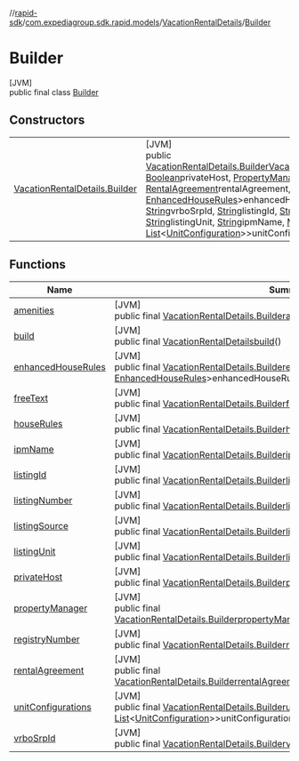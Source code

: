 //[rapid-sdk](../../../../index.md)/[com.expediagroup.sdk.rapid.models](../../index.md)/[VacationRentalDetails](../index.md)/[Builder](index.md)

# Builder

[JVM]\
public final class [Builder](index.md)

## Constructors

| | |
|---|---|
| [VacationRentalDetails.Builder](-vacation-rental-details.-builder.md) | [JVM]<br>public [VacationRentalDetails.Builder](index.md)[VacationRentalDetails.Builder](-vacation-rental-details.-builder.md)([String](https://docs.oracle.com/javase/8/docs/api/java/lang/String.html)registryNumber, [Boolean](https://docs.oracle.com/javase/8/docs/api/java/lang/Boolean.html)privateHost, [PropertyManager](../../-property-manager/index.md)propertyManager, [RentalAgreement](../../-rental-agreement/index.md)rentalAgreement, [List](https://docs.oracle.com/javase/8/docs/api/java/util/List.html)&lt;[String](https://docs.oracle.com/javase/8/docs/api/java/lang/String.html)&gt;houseRules, [Map](https://docs.oracle.com/javase/8/docs/api/java/util/Map.html)&lt;[String](https://docs.oracle.com/javase/8/docs/api/java/lang/String.html), [EnhancedHouseRules](../../-enhanced-house-rules/index.md)&gt;enhancedHouseRules, [Amenity](../../-amenity/index.md)amenities, [String](https://docs.oracle.com/javase/8/docs/api/java/lang/String.html)vrboSrpId, [String](https://docs.oracle.com/javase/8/docs/api/java/lang/String.html)listingId, [String](https://docs.oracle.com/javase/8/docs/api/java/lang/String.html)listingNumber, [String](https://docs.oracle.com/javase/8/docs/api/java/lang/String.html)listingSource, [String](https://docs.oracle.com/javase/8/docs/api/java/lang/String.html)listingUnit, [String](https://docs.oracle.com/javase/8/docs/api/java/lang/String.html)ipmName, [Map](https://docs.oracle.com/javase/8/docs/api/java/util/Map.html)&lt;[String](https://docs.oracle.com/javase/8/docs/api/java/lang/String.html), [List](https://docs.oracle.com/javase/8/docs/api/java/util/List.html)&lt;[UnitConfiguration](../../-unit-configuration/index.md)&gt;&gt;unitConfigurations, [String](https://docs.oracle.com/javase/8/docs/api/java/lang/String.html)freeText) |

## Functions

| Name | Summary |
|---|---|
| [amenities](amenities.md) | [JVM]<br>public final [VacationRentalDetails.Builder](index.md)[amenities](amenities.md)([Amenity](../../-amenity/index.md)amenities) |
| [build](build.md) | [JVM]<br>public final [VacationRentalDetails](../index.md)[build](build.md)() |
| [enhancedHouseRules](enhanced-house-rules.md) | [JVM]<br>public final [VacationRentalDetails.Builder](index.md)[enhancedHouseRules](enhanced-house-rules.md)([Map](https://docs.oracle.com/javase/8/docs/api/java/util/Map.html)&lt;[String](https://docs.oracle.com/javase/8/docs/api/java/lang/String.html), [EnhancedHouseRules](../../-enhanced-house-rules/index.md)&gt;enhancedHouseRules) |
| [freeText](free-text.md) | [JVM]<br>public final [VacationRentalDetails.Builder](index.md)[freeText](free-text.md)([String](https://docs.oracle.com/javase/8/docs/api/java/lang/String.html)freeText) |
| [houseRules](house-rules.md) | [JVM]<br>public final [VacationRentalDetails.Builder](index.md)[houseRules](house-rules.md)([List](https://docs.oracle.com/javase/8/docs/api/java/util/List.html)&lt;[String](https://docs.oracle.com/javase/8/docs/api/java/lang/String.html)&gt;houseRules) |
| [ipmName](ipm-name.md) | [JVM]<br>public final [VacationRentalDetails.Builder](index.md)[ipmName](ipm-name.md)([String](https://docs.oracle.com/javase/8/docs/api/java/lang/String.html)ipmName) |
| [listingId](listing-id.md) | [JVM]<br>public final [VacationRentalDetails.Builder](index.md)[listingId](listing-id.md)([String](https://docs.oracle.com/javase/8/docs/api/java/lang/String.html)listingId) |
| [listingNumber](listing-number.md) | [JVM]<br>public final [VacationRentalDetails.Builder](index.md)[listingNumber](listing-number.md)([String](https://docs.oracle.com/javase/8/docs/api/java/lang/String.html)listingNumber) |
| [listingSource](listing-source.md) | [JVM]<br>public final [VacationRentalDetails.Builder](index.md)[listingSource](listing-source.md)([String](https://docs.oracle.com/javase/8/docs/api/java/lang/String.html)listingSource) |
| [listingUnit](listing-unit.md) | [JVM]<br>public final [VacationRentalDetails.Builder](index.md)[listingUnit](listing-unit.md)([String](https://docs.oracle.com/javase/8/docs/api/java/lang/String.html)listingUnit) |
| [privateHost](private-host.md) | [JVM]<br>public final [VacationRentalDetails.Builder](index.md)[privateHost](private-host.md)([Boolean](https://docs.oracle.com/javase/8/docs/api/java/lang/Boolean.html)privateHost) |
| [propertyManager](property-manager.md) | [JVM]<br>public final [VacationRentalDetails.Builder](index.md)[propertyManager](property-manager.md)([PropertyManager](../../-property-manager/index.md)propertyManager) |
| [registryNumber](registry-number.md) | [JVM]<br>public final [VacationRentalDetails.Builder](index.md)[registryNumber](registry-number.md)([String](https://docs.oracle.com/javase/8/docs/api/java/lang/String.html)registryNumber) |
| [rentalAgreement](rental-agreement.md) | [JVM]<br>public final [VacationRentalDetails.Builder](index.md)[rentalAgreement](rental-agreement.md)([RentalAgreement](../../-rental-agreement/index.md)rentalAgreement) |
| [unitConfigurations](unit-configurations.md) | [JVM]<br>public final [VacationRentalDetails.Builder](index.md)[unitConfigurations](unit-configurations.md)([Map](https://docs.oracle.com/javase/8/docs/api/java/util/Map.html)&lt;[String](https://docs.oracle.com/javase/8/docs/api/java/lang/String.html), [List](https://docs.oracle.com/javase/8/docs/api/java/util/List.html)&lt;[UnitConfiguration](../../-unit-configuration/index.md)&gt;&gt;unitConfigurations) |
| [vrboSrpId](vrbo-srp-id.md) | [JVM]<br>public final [VacationRentalDetails.Builder](index.md)[vrboSrpId](vrbo-srp-id.md)([String](https://docs.oracle.com/javase/8/docs/api/java/lang/String.html)vrboSrpId) |
